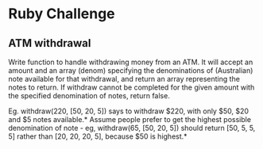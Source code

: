 # Ruby Challenge

## ATM withdrawal

Write function to handle withdrawing money from an ATM. It will accept an amount
and an array (denom) specifying the denominations of (Australian) note available
for that withdrawal, and return an array representing the notes to return. If
withdraw cannot be completed for the given amount with the specified
denomination of notes, return false.

Eg. withdraw(220, [50, 20, 5]) says to withdraw $220, with only $50, $20 and $5
notes available.* Assume people prefer to get the highest possible denomination
of note - eg, withdraw(65, [50, 20, 5]) should return [50, 5, 5, 5] rather than
[20, 20, 20, 5], because $50 is highest.*
